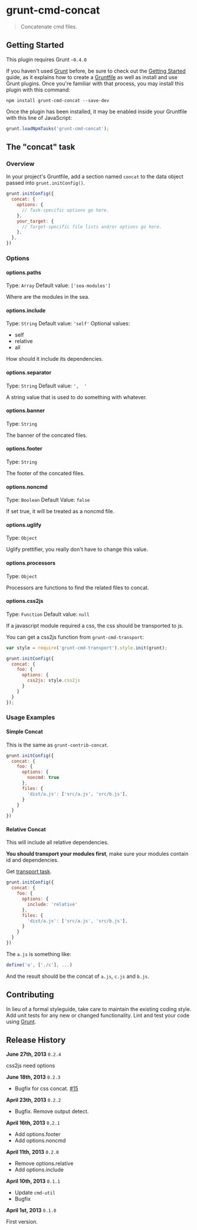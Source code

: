 # grunt-cmd-concat

> Concatenate cmd files.

## Getting Started
This plugin requires Grunt `~0.4.0`

If you haven't used [Grunt](http://gruntjs.com/) before, be sure to check out the [Getting Started](http://gruntjs.com/getting-started) guide, as it explains how to create a [Gruntfile](http://gruntjs.com/sample-gruntfile) as well as install and use Grunt plugins. Once you're familiar with that process, you may install this plugin with this command:

```shell
npm install grunt-cmd-concat --save-dev
```

Once the plugin has been installed, it may be enabled inside your Gruntfile with this line of JavaScript:

```js
grunt.loadNpmTasks('grunt-cmd-concat');
```

## The "concat" task

### Overview
In your project's Gruntfile, add a section named `concat` to the data object passed into `grunt.initConfig()`.

```js
grunt.initConfig({
  concat: {
    options: {
      // Task-specific options go here.
    },
    your_target: {
      // Target-specific file lists and/or options go here.
    },
  },
})
```

### Options

#### options.paths

Type: `Array`
Default value: `['sea-modules']`

Where are the modules in the sea.


#### options.include

Type: `String`
Default value: `'self'`
Optional values:

- self
- relative
- all

How should it include its dependencies.

#### options.separator

Type: `String`
Default value: `',  '`

A string value that is used to do something with whatever.

#### options.banner

Type: `String`

The banner of the concated files.

#### options.footer

Type: `String`

The footer of the concated files.

#### options.noncmd

Type: `Boolean`
Default Value: `false`

If set true, it will be treated as a noncmd file.

#### options.uglify

Type: `Object`

Uglify prettifier, you really don't have to change this value.

#### options.processors

Type: `Object`

Processors are functions to find the related files to concat.


#### options.css2js

Type: `Function`
Default value: `null`

If a javascript module required a css, the css should be transported to js.

You can get a css2js function from `grunt-cmd-transport`:

```js
var style = require('grunt-cmd-transport').style.init(grunt);

grunt.initConfig({
  concat: {
    foo: {
      options: {
        css2js: style.css2js
      }
    }
  }
});
```


### Usage Examples

#### Simple Concat

This is the same as `grunt-contrib-concat`.

```js
grunt.initConfig({
  concat: {
    foo: {
      options: {
        noncmd: true
      },
      files: {
        'dist/a.js': ['src/a.js', 'src/b.js'],
      }
    }
  }
})
```

#### Relative Concat

This will include all relative dependencies.

**You should transport your modules first**, make sure your modules contain id and dependencies.

Get [transport task](https://github.com/spmjs/grunt-cmd-transport).

```js
grunt.initConfig({
  concat: {
    foo: {
      options: {
        include: 'relative'
      },
      files: {
        'dist/a.js': ['src/a.js', 'src/b.js'],
      }
    }
  }
})
```

The `a.js` is something like:

```js
define('a', ['./c'], ...)
```

And the result should be the concat of `a.js`, `c.js` and `b.js`.

## Contributing

In lieu of a formal styleguide, take care to maintain the existing coding style. Add unit tests for any new or changed functionality. Lint and test your code using [Grunt](http://gruntjs.com/).

## Release History

**June 27th, 2013** `0.2.4`

css2js need options

**June 18th, 2013** `0.2.3`

- Bugfix for css concat. [#15](https://github.com/spmjs/grunt-cmd-concat/issues/15)

**April 23th, 2013** `0.2.2`

- Bugfix. Remove output detect.

**April 16th, 2013** `0.2.1`

- Add options.footer
- Add options.noncmd

**April 11th, 2013** `0.2.0`

- Remove options.relative
- Add options.include

**April 10th, 2013** `0.1.1`

- Update `cmd-util`
- Bugfix

**April 1st, 2013** `0.1.0`

First version.
